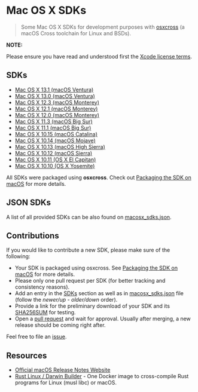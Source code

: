 # Mac OS X SDKs

> Some Mac OS X SDKs for development purposes with [osxcross](https://github.com/tpoechtrager/osxcross) (a macOS Cross toolchain for Linux and BSDs).

__NOTE:__

Please ensure you have read and understood first the [Xcode license terms](https://www.apple.com/legal/sla/docs/xcode.pdf).

## SDKs

- [Mac OS X 13.1 (macOS Ventura)](https://github.com/joseluisq/macosx-sdks/releases/tag/13.1)
- [Mac OS X 13.0 (macOS Ventura)](https://github.com/joseluisq/macosx-sdks/releases/tag/13.0)
- [Mac OS X 12.3 (macOS Monterey)](https://github.com/joseluisq/macosx-sdks/releases/tag/12.3)
- [Mac OS X 12.1 (macOS Monterey)](https://github.com/joseluisq/macosx-sdks/releases/tag/12.1)
- [Mac OS X 12.0 (macOS Monterey)](https://github.com/joseluisq/macosx-sdks/releases/tag/12.0)
- [Mac OS X 11.3 (macOS Big Sur)](https://github.com/joseluisq/macosx-sdks/releases/tag/11.3)
- [Mac OS X 11.1 (macOS Big Sur)](https://github.com/joseluisq/macosx-sdks/releases/tag/11.1)
- [Mac OS X 10.15 (macOS Catalina)](https://github.com/joseluisq/macosx-sdks/releases/tag/10.15)
- [Mac OS X 10.14 (macOS Mojave)](https://github.com/joseluisq/macosx-sdks/releases/tag/10.14)
- [Mac OS X 10.13 (macOS High Sierra)](https://github.com/joseluisq/macosx-sdks/releases/tag/10.13)
- [Mac OS X 10.12 (macOS Sierra)](https://github.com/joseluisq/macosx-sdks/releases/tag/10.12)
- [Mac OS X 10.11 (OS X El Capitan)](https://github.com/joseluisq/macosx-sdks/releases/tag/10.11)
- [Mac OS X 10.10 (OS X Yosemite)](https://github.com/joseluisq/macosx-sdks/releases/tag/10.10)

All SDKs were packaged using **osxcross**. Check out [Packaging the SDK on macOS](https://github.com/tpoechtrager/osxcross#packaging-the-sdk) for more details.

## JSON SDKs

A list of all provided SDKs can be also found on [macosx_sdks.json](./macosx_sdks.json).

## Contributions

If you would like to contribute a new SDK, please make sure of the following:

- Your SDK is packaged using osxcross. See [Packaging the SDK on macOS](https://github.com/tpoechtrager/osxcross#packaging-the-sdk) for more details.
- Please only one pull request per SDK (for better tracking and consistency reasons).
- Add an entry in the [SDKs](#sdks) section as well as in [macosx_sdks.json](./macosx_sdks.json) file (follow the *newer/up - older/down* order).
- Provide a link for the preliminary download of your SDK and its [SHA256SUM](https://linux.die.net/man/1/sha256sum) for testing.
- Open a [pull request](https://github.com/joseluisq/macosx-sdks/pulls) and wait for approval. Usually after merging, a new release should be coming right after.

Feel free to file an [issue](https://github.com/joseluisq/macosx-sdks/issues).

## Resources

- [Official macOS Release Notes Website](https://developer.apple.com/documentation/macos-release-notes)
- [Rust Linux / Darwin Builder](https://github.com/joseluisq/rust-linux-darwin-builder) - One Docker image to cross-compile Rust programs for Linux (musl libc) or macOS.
